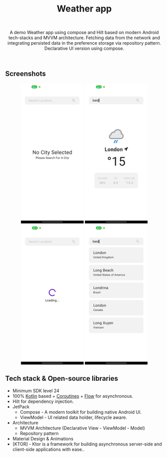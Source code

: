 
<h1 align="center">Weather app</h1></br>
<p align="center">  
A demo Weather app using compose and Hilt based on modern Android tech-stacks and MVVM architecture. Fetching data from the network and integrating persisted data in the preference storage via repository pattern.<br> Declarative UI version using compose.
</p>
</br>

## Screenshots
<p align="center">
<img src="/preview/no_location_selected.jpg" width="200"/>
<img src="/preview/current_weather.jpg" width="200"/>
<img src="/preview/search.jpg" width="200"/>
<img src="/preview/search_list.jpg" width="200"/>
</p>

## Tech stack & Open-source libraries
- Minimum SDK level 24
- 100% [Kotlin](https://kotlinlang.org/) based + [Coroutines](https://github.com/Kotlin/kotlinx.coroutines) + [Flow](https://kotlin.github.io/kotlinx.coroutines/kotlinx-coroutines-core/kotlinx.coroutines.flow/) for asynchronous.
- Hilt for dependency injection.
- JetPack
  - Compose - A modern toolkit for building native Android UI.
  - ViewModel - UI related data holder, lifecycle aware.
- Architecture
  - MVVM Architecture (Declarative View - ViewModel - Model)
  - Repository pattern
- Material Design & Animations
- [KTOR] - Ktor is a framework for building asynchronous server-side and client-side applications with ease..
